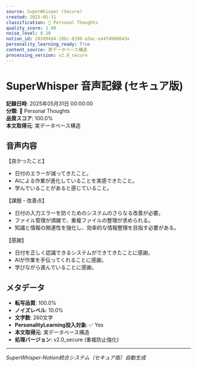```yaml
---
source: SuperWhisper (Secure)
created: 2025-05-31
classification: 💭 Personal Thoughts
quality_score: 1.00
noise_level: 0.10
notion_id: 203d94d4-29bc-8196-a3ac-e44f4980043a
personality_learning_ready: True
content_source: 実データベース構造
processing_version: v2.0_secure
---
```


# SuperWhisper 音声記録 (セキュア版)

**記録日時**: 2025年05月31日 00:00:00  
**分類**: 💭 Personal Thoughts  
**品質スコア**: 100.0%  
**本文取得元**: 実データベース構造

## 音声内容

【良かったこと】
- 日付のエラーが減ってきたこと。
- AIによる作業が進化していることを実感できたこと。
- 学んでいることがあると感じていること。

【課題・改善点】
- 日付の入力エラーを防ぐためのシステムのさらなる改善が必要。
- ファイル管理が煩雑で、重複ファイルの整理が求められる。
- 知識と情報の関連性を強化し、効率的な情報整理を目指す必要がある。

【感謝】
- 日付を正しく認識できるシステムができてきたことに感謝。
- AIが作業を手伝ってくれることに感謝。
- 学びながら進んでいることに感謝。

## メタデータ

- **転写品質**: 100.0%
- **ノイズレベル**: 10.0%
- **文字数**: 260文字
- **PersonalityLearning投入対象**: ✅ Yes
- **本文取得元**: 実データベース構造
- **処理バージョン**: v2.0_secure (重複防止強化)

---
*SuperWhisper-Notion統合システム（セキュア版）自動生成*

